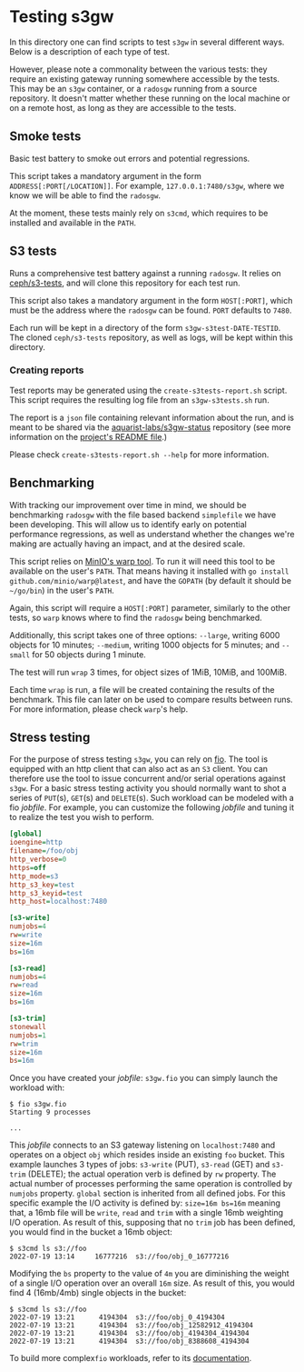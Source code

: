 # Testing s3gw

In this directory one can find scripts to test `s3gw` in several different
ways. Below is a description of each type of test.

However, please note a commonality between the various tests: they require an
existing gateway running somewhere accessible by the tests. This may be an
`s3gw` container, or a `radosgw` running from a source repository. It doesn't
matter whether these running on the local machine or on a remote host, as long
as they are accessible to the tests.

## Smoke tests

Basic test battery to smoke out errors and potential regressions.

This script takes a mandatory argument in the form
`ADDRESS[:PORT[/LOCATION]]`. For example, `127.0.0.1:7480/s3gw`, where we know
we will be able to find the `radosgw`.

At the moment, these tests mainly rely on `s3cmd`, which requires to be
installed and available in the `PATH`.

## S3 tests

Runs a comprehensive test battery against a running `radosgw`. It relies on
[ceph/s3-tests](https://github.com/ceph/s3-tests), and will clone this
repository for each test run.

This script also takes a mandatory argument in the form `HOST[:PORT]`, which
must be the address where the `radosgw` can be found. `PORT` defaults to
`7480`.

Each run will be kept in a directory of the form `s3gw-s3test-DATE-TESTID`.
The cloned `ceph/s3-tests` repository, as well as logs, will be kept within
this directory.

### Creating reports

Test reports may be generated using the `create-s3tests-report.sh` script.
This script requires the resulting log file from an `s3gw-s3tests.sh` run.

The report is a `json` file containing relevant information about the run, and
is meant to be shared via the
[aquarist-labs/s3gw-status](https://github.com/aquarist-labs/s3gw-status)
repository (see more information on the [project's README
file](https://github.com/aquarist-labs/s3gw-status#readme).)

Please check `create-s3tests-report.sh --help` for more information.

## Benchmarking

With tracking our improvement over time in mind, we should be benchmarking
`radosgw` with the file based backend `simplefile` we have been developing.
This will allow us to identify early on potential performance regressions, as
well as understand whether the changes we're making are actually having an
impact, and at the desired scale.

This script relies on [MinIO's warp tool](https://github.com/minio/warp). To
run it will need this tool to be available on the user's `PATH`. That means
having it installed with `go install github.com/minio/warp@latest`, and have
the `GOPATH` (by default it should be `~/go/bin`) in the user's `PATH`.

Again, this script will require a `HOST[:PORT]` parameter, similarly to the
other tests, so `warp` knows where to find the `radosgw` being benchmarked.

Additionally, this script takes one of three options: `--large`, writing 6000
objects for 10 minutes; `--medium`, writing 1000 objects for 5 minutes; and
`--small` for 50 objects during 1 minute.

The test will run `wrap` 3 times, for object sizes of 1MiB, 10MiB, and 100MiB.

Each time `wrap` is run, a file will be created containing the results of
the benchmark. This file can later on be used to compare results between runs.
For more information, please check `warp`'s help.

## Stress testing

For the purpose of stress testing `s3gw`, you can rely on
[fio](https://github.com/axboe/fio).
The tool is equipped with an http client that can also act as an
`S3` client.
You can therefore use the tool to issue concurrent and/or serial operations against
`s3gw`.
For a basic stress testing activity you should normally want to shot a series
of `PUT`(s), `GET`(s) and `DELETE`(s).
Such workload can be modeled with a fio _jobfile_.
For example, you can customize the following _jobfile_ and tuning it to realize
the test you wish to perform.

```ini
[global]
ioengine=http
filename=/foo/obj
http_verbose=0
https=off
http_mode=s3
http_s3_key=test
http_s3_keyid=test
http_host=localhost:7480

[s3-write]
numjobs=4
rw=write
size=16m
bs=16m

[s3-read]
numjobs=4
rw=read
size=16m
bs=16m

[s3-trim]
stonewall
numjobs=1
rw=trim
size=16m
bs=16m
```

Once you have created your _jobfile_: `s3gw.fio` you can simply launch
the workload with:

```shell
$ fio s3gw.fio
Starting 9 processes

...
```

This _jobfile_ connects to an S3 gateway listening on `localhost:7480`
and operates on a object `obj`
which resides inside an existing `foo` bucket.
This example launches 3 types of jobs: `s3-write` (PUT), `s3-read`
(GET) and `s3-trim` (DELETE);
the actual operation verb is defined by `rw` property.
The actual number of processes performing the same operation is controlled by
`numjobs` property.
`global` section is inherited from all defined jobs.
For this specific example the I/O activity is defined by: `size=16m bs=16m`
meaning that, a 16mb file will be `write`, `read` and `trim` with a single
16mb weighting I/O operation.
As result of this, supposing that no `trim` job has been defined, you would
find in the bucket a 16mb object:

```shell
$ s3cmd ls s3://foo
2022-07-19 13:14     16777216  s3://foo/obj_0_16777216
```

Modifying the `bs` property to the value of `4m` you are diminishing
the weight of a single I/O operation over an overall `16m` size.
As result of this, you would find 4 (16mb/4mb) single objects in the bucket:

```shell
$ s3cmd ls s3://foo
2022-07-19 13:21      4194304  s3://foo/obj_0_4194304
2022-07-19 13:21      4194304  s3://foo/obj_12582912_4194304
2022-07-19 13:21      4194304  s3://foo/obj_4194304_4194304
2022-07-19 13:21      4194304  s3://foo/obj_8388608_4194304
```

To build more complex`fio` workloads, refer to its
[documentation](https://fio.readthedocs.io/en/latest/index.html).
